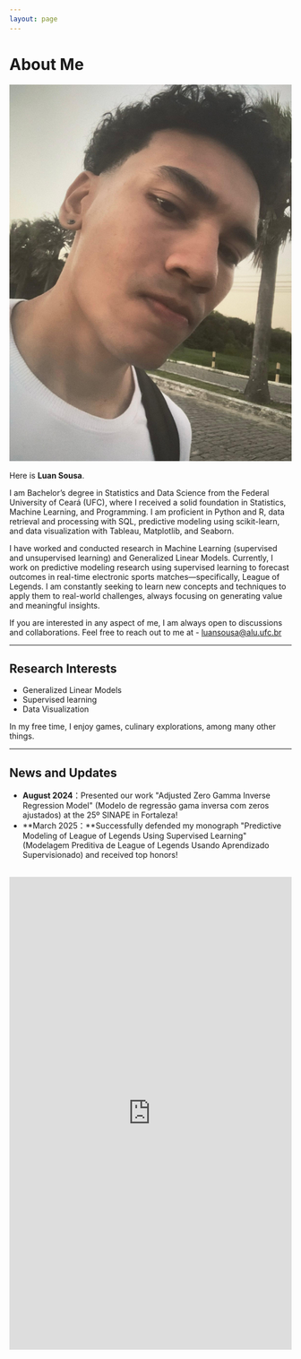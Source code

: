 ```yaml
---
layout: page
---
```


# About Me

<img src="/images/ab.jpg" class="floatpic">

Here is **Luan Sousa**.<br>

I am Bachelor’s degree in Statistics and Data Science from the Federal University of Ceará (UFC), where I received a solid foundation in Statistics, Machine Learning, and Programming. I am proficient in Python and R, data retrieval and processing with SQL, predictive modeling using scikit-learn, and data visualization with Tableau, Matplotlib, and Seaborn.


I have worked and conducted research in Machine Learning (supervised and unsupervised learning) and Generalized Linear Models. Currently, I work on predictive modeling research using supervised learning to forecast outcomes in real-time electronic sports matches—specifically, League of Legends. I am constantly seeking to learn new concepts and techniques to apply them to real-world challenges, always focusing on generating value and meaningful insights.


If you are interested in any aspect of me, I am always open to discussions and collaborations. Feel free to reach out to me at - luansousa@alu.ufc.br



---

## Research Interests

- Generalized Linear Models
- Supervised learning
- Data Visualization 

In my free time, I enjoy games, culinary explorations, among many other things.


---

## News and Updates

- **August 2024**：Presented our work "Adjusted Zero Gamma Inverse Regression Model" (Modelo de regressão gama inversa com zeros ajustados) at the 25º SINAPE in Fortaleza!
- **March 2025：**Successfully defended my monograph "Predictive Modeling of League of Legends Using Supervised Learning" (Modelagem Preditiva de League of Legends Usando Aprendizado Supervisionado) and received top honors!

<br>

<iframe src="https://www.linkedin.com/embed/feed/update/urn:li:share:7305338688178122753" height="844" width="504" frameborder="0" allowfullscreen="" title="Publicação incorporada"></iframe>


